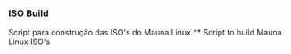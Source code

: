 ### ISO Build

Script para construção das ISO's do Mauna Linux 
** Script to build Mauna Linux ISO's
